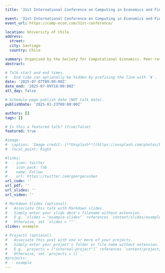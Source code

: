 ```yaml
---
title: '31st International Conference on Computing in Economics and Finance (CEF 2025)'

event: '31st International Conference on Computing in Economics and Finance (CEF 2025)'
event_url: https://comp-econ.com/31st-conference/

location: University of Chile
address:
  street: 
  city: Santiago
  country: Chile

summary: Organised by the Society for Computational Economics. Peer-reviewed. 
abstract: 

# Talk start and end times.
#   End time can optionally be hidden by prefixing the line with `#`.
date: '2025-07-07T09:00:00Z'
date_end: '2025-07-09T18:00:00Z'
all_day: false

# Schedule page publish date (NOT talk date).
publishDate: '2025-01-23T00:00:00Z'

authors: []
tags: []

# Is this a featured talk? (true/false)
featured: true

#image:
#  caption: 'Image credit: [**Unsplash**](https://unsplash.com/photos/bzdhc5b3Bxs)'
#  focal_point: Right

#links:
#  - icon: twitter
#    icon_pack: fab
#    name: Follow
#    url: https://twitter.com/georgecushen
url_code: ''
url_pdf: ''
url_slides: ''
url_video: ''

# Markdown Slides (optional).
#   Associate this talk with Markdown slides.
#   Simply enter your slide deck's filename without extension.
#   E.g. `slides = "example-slides"` references `content/slides/example-slides.md`.
#   Otherwise, set `slides = ""`.
slides: example

# Projects (optional).
#   Associate this post with one or more of your projects.
#   Simply enter your project's folder or file name without extension.
#   E.g. `projects = ["internal-project"]` references `content/project/deep-learning/index.md`.
#   Otherwise, set `projects = []`.
#projects:
#  - example
---
```

